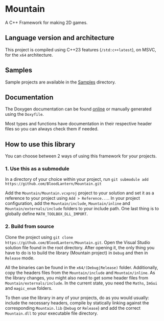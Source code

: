 # Mountain

A C++ Framework for making 2D games.

## Language version and architecture

This project is compiled using C++23 features (`/std:c++latest`), on MSVC, for the `x64` architecture.

## Samples

Sample projects are available in the [Samples](https://github.com/BloodLantern/Mountain/tree/samples/Samples) directory.

## Documentation

The Doxygen documentation can be found [online](https://codedocs.xyz/BloodLantern/Mountain/index.html) or manually generated using the `Doxyfile`.

Most types and functions have documentation in their respective header files so you can always check them if needed.

## How to use this library

You can choose between 2 ways of using this framework for your projects.

### 1. Use this as a submodule

In a directory of your choice within your project, run `git submodule add https://github.com/BloodLantern/Mountain.git`

Add the `Mountain/Mountain.vcxproj` project to your solution and set it as a reference to your project using `Add > Reference...`.
In your project configuration, add the `Mountain/include`, `Mountain/inline` and `Mountain/externals/include` folders to your include path.
One last thing is to globally define `MATH_TOOLBOX_DLL_IMPORT`.

### 2. Build from source

Clone the project using `git clone https://github.com/BloodLantern/Mountain.git`.
Open the Visual Studio solution file found in the root directory.
After opening it, the only thing you have to do is to build the library (Mountain project) in `Debug` and then in `Release` mode.

All the binaries can be found in the `x64/(Debug|Release)` folder.
Additionally, copy the headers files from the `Mountain/include` and `Mountain/inline`. As the library changes, you might also need to get some header files from `Mountain/externals/include`. In the current state, you need the `Maths`, `ImGui` and `magic_enum` folders.

To then use the library in any of your projects, do as you would usually: include the necessary headers, compile by statically linking against the corresponding `Mountain.lib` (`Debug` or `Release`) and add the correct `Mountain.dll` to your executable file directory.
